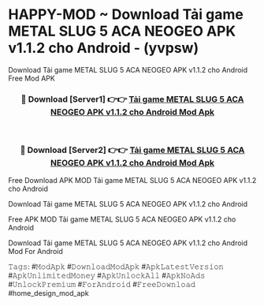 # HAPPY-MOD ~ Download Tải game METAL SLUG 5 ACA NEOGEO APK v1.1.2 cho Android - (yvpsw)
Download Tải game METAL SLUG 5 ACA NEOGEO APK v1.1.2 cho Android Free Mod APK

<div align="center">
<h3>🔴 Download [Server1] 👉👉 <a href="https://apk-comot.site?title=Tải_game_METAL_SLUG_5_ACA_NEOGEO_APK_v1.1.2_cho_Android">Tải game METAL SLUG 5 ACA NEOGEO APK v1.1.2 cho Android Mod Apk</a></h3><br>

<h3>🔴 Download [Server2] 👉👉 <a href="https://apk-comot.site?title=Tải_game_METAL_SLUG_5_ACA_NEOGEO_APK_v1.1.2_cho_Android">Tải game METAL SLUG 5 ACA NEOGEO APK v1.1.2 cho Android Mod Apk</a></h3>
</div>


Free Download APK MOD Tải game METAL SLUG 5 ACA NEOGEO APK v1.1.2 cho Android

Download Tải game METAL SLUG 5 ACA NEOGEO APK v1.1.2 cho Android 

Free APK MOD Tải game METAL SLUG 5 ACA NEOGEO APK v1.1.2 cho Android 

Download Tải game METAL SLUG 5 ACA NEOGEO APK v1.1.2 cho Android Mod For Android

𝚃𝚊𝚐𝚜: #𝙼𝚘𝚍𝙰𝚙𝚔 #𝙳𝚘𝚠𝚗𝚕𝚘𝚊𝚍𝙼𝚘𝚍𝙰𝚙𝚔 #𝙰𝚙𝚔𝙻𝚊𝚝𝚎𝚜𝚝𝚅𝚎𝚛𝚜𝚒𝚘𝚗 #𝙰𝚙𝚔𝚄𝚗𝚕𝚒𝚖𝚒𝚝𝚎𝚍𝙼𝚘𝚗𝚎𝚢 #𝙰𝚙𝚔𝚄𝚗𝚕𝚘𝚌𝚔𝙰𝚕𝚕 #𝙰𝚙𝚔𝙽𝚘𝙰𝚍𝚜 #𝚄𝚗𝚕𝚘𝚌𝚔𝙿𝚛𝚎𝚖𝚒𝚞𝚖 #𝙵𝚘𝚛𝙰𝚗𝚍𝚛𝚘𝚒𝚍 #𝙵𝚛𝚎𝚎𝙳𝚘𝚠𝚗𝚕𝚘𝚊𝚍 #home_design_mod_apk
